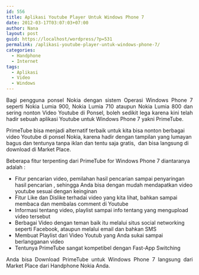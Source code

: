 ```yaml
---
id: 556
title: Aplikasi Youtube Player Untuk Windows Phone 7
date: 2012-03-17T03:07:03+07:00
author: Nana
layout: post
guid: https://localhost/wordpress/?p=531
permalink: /aplikasi-youtube-player-untuk-windows-phone-7/
categories:
  - Handphone
  - Internet
tags:
  - Aplikasi
  - Video
  - Windows
---
```

<p style="text-align: justify;">
  Bagi pengguna ponsel Nokia dengan sistem Operasi Windows Phone 7 seperti Nokia Lumia 900, Nokia Lumia 710 ataupun Nokia Lumia 800 dan sering nonton Video Youtube di Ponsel, boleh sedikit lega karena kini telah hadir sebuah aplikasi Youtube untuk Windows Phone 7 yakni PrimeTube.
</p>

PrimeTube bisa menjadi alternatif terbaik untuk kita bisa nonton berbagai video Youtube di ponsel Nokia, karena hadir dengan tampilan yang lumayan bagus dan tentunya tanpa iklan dan tentu saja gratis,  dan bisa langsung di download di Market Place.

Beberapa fitur terpenting dari PrimeTube for Windows Phone 7 diantaranya adalah :

  * Fitur pencarian video, pemilahan hasil pencarian sampai penyaringan hasil pencarian , sehingga Anda bisa dengan mudah mendapatkan video youtube sesuai dengan keinginan
  * Fitur Like dan Dislike terhadai video yang kita lihat, bahkan sampai membaca dan membalas comment di Youtube
  * Informasi tentang video, playlist sampai info tentang yang mengupload video tersebut
  * Berbagai Video dengan teman baik itu melalui situs social networking seperti Facebook, ataupun melalui email dan bahkan SMS
  * Membuat Playlist dari Video Youtub yang Anda sukai sampai berlangganan video
  * Tentunya PrimeTube sangat kompetibel dengan Fast-App Switching

<p style="text-align: justify;">
  Anda bisa Download PrimeTube untuk Windows Phone 7 langsung dari Market Place dari Handphone Nokia Anda.
</p>